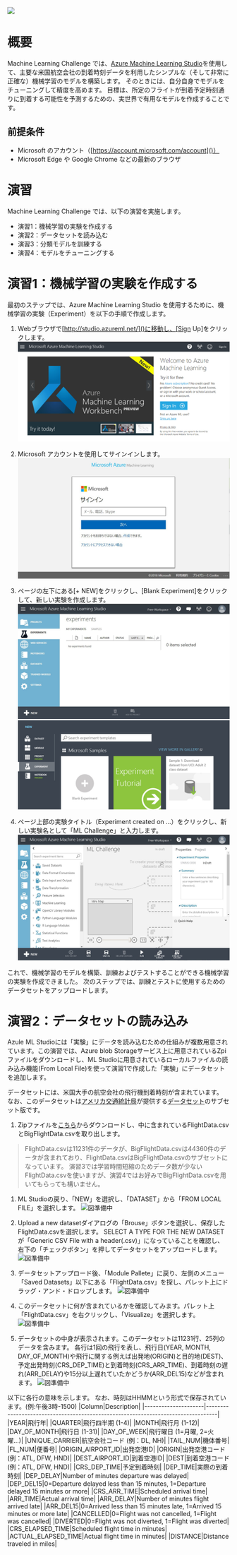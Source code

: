 ![](https://github.com/MSFTImagine/computerscience/raw/master/Event-In-Box/Machine%20Learning%20Challenge/Images/ml-challenge.png)

# 概要
Machine Learning Challenge では、[Azure Machine Learning Studio](https://azure.microsoft.com/services/machine-learning-studio/)を使用して、主要な米国航空会社の到着時刻データを利用したシンプルな（そして非常に正確な）機械学習のモデルを構築します。
そのときには、自分自身でモデルをチューニングして精度を高めます。
目標は、所定のフライトが到着予定時刻通りに到着する可能性を予測するための、実世界で有用なモデルを作成することです。

## 前提条件
- Microsoft のアカウント（[https://account.microsoft.com/account]()）
- Microsoft Edge や Google Chrome などの最新のブラウザ


# 演習
Machine Learning Challenge では、以下の演習を実施します。
- 演習1：機械学習の実験を作成する
- 演習2：データセットを読み込む
- 演習3：分類モデルを訓練する
- 演習4：モデルをチューニングする


# 演習1：機械学習の実験を作成する
最初のステップでは、Azure Machine Learning Studio を使用するために、機械学習の実験（Experiment）を以下の手順で作成します。

1. Webブラウザで[http://studio.azureml.net/]()に移動し、[Sign Up]をクリックします。
![](./Images/sign-up.jpg)

1. Microsoft アカウントを使用してサインインします。
![](./Images/sign-in.jpg)

1. ページの左下にある[+ NEW]をクリックし、[Blank Experiment]をクリックして、新しい実験を作成します。
![](./Images/ml-studio.jpg)
![](./Images/new.jpg)

1. ページ上部の実験タイトル（Experiment created on ...）をクリックし、新しい実験名として「ML Challenge」と入力します。
![](./Images/experiment.jpg)

これで、機械学習のモデルを構築、訓練およびテストすることができる機械学習の実験を作成できました。
次のステップでは、訓練とテストに使用するためのデータセットをアップロードします。

# 演習2：データセットの読み込み
Azule ML Studioには「実験」にデータを読み込むための仕組みが複数用意されています。この演習では、Azure blob Storageサービス上に用意されているZpiファイルをダウンロードし、ML Studioに用意されているローカルファイルの読み込み機能(From Local File)を使って演習1で作成した「実験」にデータセットを追加します。

データセットには、米国大手の航空会社の飛行機到着時刻が含まれています。
なお、このデータセットは[アメリカ交通統計局](https://www.bts.gov/)が提供する[データセット](https://www.transtats.bts.gov/DL_SelectFields.asp?Table_ID=236&DB_Short_Name=On-Time)のサブセット版です。

1. Zipファイルを[こちら](https://mlchallenge.blob.core.windows.net/public/FlightData.zip)からダウンロードし、中に含まれているFlightData.csvとBigFlightData.csvを取り出します。
>FlightData.csvは11231件のデータが、BigFlightData.csvは44360件のデータが含まれており、FlightData.csvはBigFlightData.csvのサブセットになっています。
>演習3では学習時間短縮のためデータ数が少ないFlightData.csvを使いますが、演習4ではお好みでBigFlightData.csvを用いてもらっても構いません。

1. ML Studioの戻り、「NEW」を選択し、「DATASET」から「FROM LOCAL FILE」を選択します。
![図準備中]()

1. Upload a new datasetダイアログの「Brouse」ボタンを選択し、保存したFlightData.csvを選択します。
SELECT A TYPE FOR THE NEW DATASETが「Generic CSV File with a header(.csv)」になっていることを確認し、右下の「チェックボタン」を押してデータセットをアップロードします。
![図準備中]()

1. データセットアップロード後、「Module Pallete」に戻り、左側のメニュー「Saved Datasets」以下にある「FlightData.csv」を探し、パレット上にドラッグ・アンド・ドロップします。
![図準備中]()

1. このデータセットに何が含まれているかを確認してみます。パレット上「FlightData.csv」を右クリックし、「Visualize」を選択します。
![図準備中]()

1. データセットの中身が表示されます。このデータセットは11231行、25列のデータを含みます。
各行は1回の飛行を表し、飛行日(YEAR, MONTH, DAY_OF_MONTH)や飛行に関する例えば出発地(ORIGIN)と目的地(DEST)、予定出発時刻(CRS_DEP_TIME)と到着時刻(CRS_ARR_TIME)、到着時刻の遅れ(ARR_DELAY)や15分以上遅れていたかどうか(ARR_DEL15)などが含まれます。
![図準備中]()

以下に各行の意味を示します。
なお、時刻はHHMMという形式で保存されています。(例:午後3時-1500)
|Column|Description|
|---------------------|----------------------------------------------------------------------------------|
|YEAR|飛行年|
|QUARTER|飛行四半期 (1-4)|
|MONTH|飛行月 (1-12)|
|DAY_OF_MONTH|飛行日 (1-31)|
|DAY_OF_WEEK|飛行曜日 (1=月曜, 2=火曜...)|
|UNIQUE_CARRIER|航空会社コード (例：DL, NH)|
|TAIL_NUM|機体番号|
|FL_NUM|便番号|
|ORIGIN_AIRPORT_ID|出発空港ID|
|ORIGIN|出発空港コード (例：ATL, DFW, HND)|
|DEST_AIRPORT_ID|到着空港ID|
|DEST|到着空港コード (例：ATL, DFW, HND)|
|CRS_DEP_TIME|予定到着時刻|
|DEP_TIME|実際の到着時刻|
|DEP_DELAY|Number of minutes departure was delayed|
|DEP_DEL15|0=Departure delayed less than 15 minutes, 1=Departure delayed 15 minutes or more|
|CRS_ARR_TIME|Scheduled arrival time|
|ARR_TIME|Actual arrival time|
|ARR_DELAY|Number of minutes flight arrived late|
|ARR_DEL15|0=Arrived less than 15 minutes late, 1=Arrived 15 minutes or more late|
|CANCELLED|0=Flight was not cancelled, 1=Flight was cancelled|
|DIVERTED|0=Flight was not diverted, 1=Flight was diverted|
|CRS_ELAPSED_TIME|Scheduled flight time in minutes|
|ACTUAL_ELAPSED_TIME|Actual flight time in minutes|
|DISTANCE|Distance traveled in miles|

